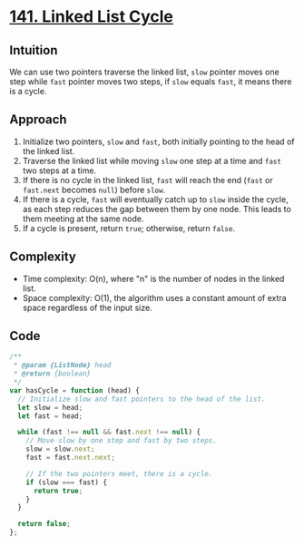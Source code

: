 # [141. Linked List Cycle](https://leetcode.com/problems/linked-list-cycle/description)

## Intuition
We can use two pointers traverse the linked list, `slow` pointer moves one step while `fast` pointer moves two steps, if `slow` equals `fast`, it means there is a cycle.

## Approach
1.  Initialize two pointers, `slow` and `fast`, both initially pointing to the head of the linked list.
2.  Traverse the linked list while moving `slow` one step at a time and `fast` two steps at a time.
3.  If there is no cycle in the linked list, `fast` will reach the end (`fast` or `fast.next` becomes `null`) before `slow`.
4.  If there is a cycle, `fast` will eventually catch up to `slow` inside the cycle, as each step reduces the gap between them by one node. This leads to them meeting at the same node.
5.  If a cycle is present, return `true`; otherwise, return `false`.

## Complexity
- Time complexity: O(n), where "n" is the number of nodes in the linked list.
- Space complexity: O(1), the algorithm uses a constant amount of extra space regardless of the input size.

## Code
```javascript
/**
 * @param {ListNode} head
 * @return {boolean}
 */
var hasCycle = function (head) {
  // Initialize slow and fast pointers to the head of the list.
  let slow = head;
  let fast = head;

  while (fast !== null && fast.next !== null) {
    // Move slow by one step and fast by two steps.
    slow = slow.next;
    fast = fast.next.next;

    // If the two pointers meet, there is a cycle.
    if (slow === fast) {
      return true;
    }
  }

  return false;
};
```
